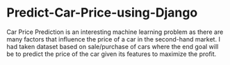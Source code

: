 # Predict-Car-Price-using-Django
Car Price Prediction is an interesting machine learning problem as there are many factors that influence the price of a car in the second-hand market. I had taken dataset based on sale/purchase of cars where the end goal will be to predict the price of the car given its features to maximize the profit.
